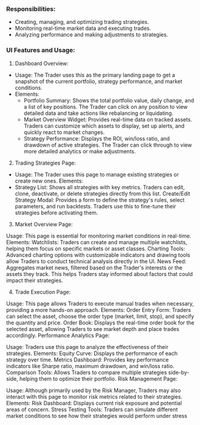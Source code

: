 ﻿### Responsibilities:
- Creating, managing, and optimizing trading strategies.
- Monitoring real-time market data and executing trades.
- Analyzing performance and making adjustments to strategies.

### UI Features and Usage:
1. Dashboard Overview:

- Usage: The Trader uses this as the primary landing page to get a snapshot of the current portfolio, strategy performance, and market conditions.
- Elements:
  - Portfolio Summary: Shows the total portfolio value, daily change, and a list of key positions. The Trader can click on any position to view detailed data and take actions like rebalancing or liquidating.
  - Market Overview Widget: Provides real-time data on tracked assets. Traders can customize which assets to display, set up alerts, and quickly react to market changes.
  - Strategy Performance: Displays the ROI, win/loss ratio, and drawdown of active strategies. The Trader can click through to view more detailed analytics or make adjustments.

2. Trading Strategies Page:

- Usage: The Trader uses this page to manage existing strategies or create new ones.
Elements:
- Strategy List: Shows all strategies with key metrics. Traders can edit, clone, deactivate, or delete strategies directly from this list.
Create/Edit Strategy Modal: Provides a form to define the strategy's rules, select parameters, and run backtests. Traders use this to fine-tune their strategies before activating them.

3. Market Overview Page:

Usage: This page is essential for monitoring market conditions in real-time.
Elements:
Watchlists: Traders can create and manage multiple watchlists, helping them focus on specific markets or asset classes.
Charting Tools: Advanced charting options with customizable indicators and drawing tools allow Traders to conduct technical analysis directly in the UI.
News Feed: Aggregates market news, filtered based on the Trader's interests or the assets they track. This helps Traders stay informed about factors that could impact their strategies.

4. Trade Execution Page:

Usage: This page allows Traders to execute manual trades when necessary, providing a more hands-on approach.
Elements:
Order Entry Form: Traders can select the asset, choose the order type (market, limit, stop), and specify the quantity and price.
Order Book: Displays the real-time order book for the selected asset, allowing Traders to see market depth and place trades accordingly.
Performance Analytics Page:

Usage: Traders use this page to analyze the effectiveness of their strategies.
Elements:
Equity Curve: Displays the performance of each strategy over time.
Metrics Dashboard: Provides key performance indicators like Sharpe ratio, maximum drawdown, and win/loss ratio.
Comparison Tools: Allows Traders to compare multiple strategies side-by-side, helping them to optimize their portfolio.
Risk Management Page:

Usage: Although primarily used by the Risk Manager, Traders may also interact with this page to monitor risk metrics related to their strategies.
Elements:
Risk Dashboard: Displays current risk exposure and potential areas of concern.
Stress Testing Tools: Traders can simulate different market conditions to see how their strategies would perform under stress